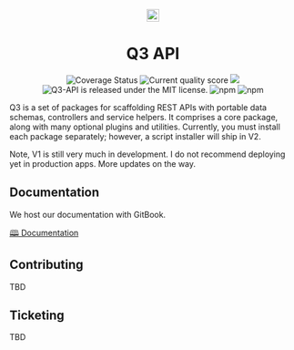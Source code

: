 <p align="center">
    <img alt="3merge" src="https://github.com/3merge/q3-client/blob/master/logo.png" width="22" />
</p>

<h1 align="center">
  Q3 API
</h1>

<p align="center">
    <img src="https://coveralls.io/repos/github/3merge/q3-api/badge.svg?branch=master" alt="Coverage Status" />
    <img src="https://bettercodehub.com/edge/badge/3merge/q3-api?branch=master" alt="Current quality score" />
    <img src="https://api.codacy.com/project/badge/Grade/66c969279405497e9684e8a84557544c"/>
    <img src="https://img.shields.io/badge/license-MIT-blue.svg" alt="Q3-API is released under the MIT license." />
    <img alt="npm" src="https://img.shields.io/npm/v/q3-api">
    <img alt="npm" src="https://img.shields.io/npm/dw/q3-api">
</p>

<p>Q3 is a set of packages for scaffolding REST APIs with portable data schemas, controllers and service helpers. It comprises a core package, along with many optional plugins and utilities. Currently, you must install each package separately; however, a script installer will ship in V2.</p>

<p>Note, V1 is still very much in development. I do not recommend deploying yet in production apps. More updates on the way.</p>

<h2>Documentation</h2>
<p>We host our documentation with GitBook.</p>

<p><a href="https://3merge.gitbook.io/q3/">🕮 Documentation</a></p>

<h2>Contributing</h2>
<p>TBD</p>

<h2>Ticketing</h2>
<p>TBD</p>
